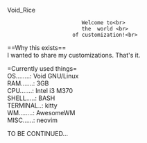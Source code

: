 <p>
                            Void_Rice<br>
  
  
                            Welcome to<br>                                             
                            the  world <br>                                      
                         of customization!<br>                                  
                         
==Why this exists==  
I wanted to share my customizations. That's it.

=Currently used things=  
OS........: Void GNU/Linux  
RAM.......: 3GB  
CPU.......: Intel i3 M370  
SHELL.....: BASH  
TERMINAL..: kitty  
WM........: AwesomeWM  
MISC......: neovim  
  
TO BE CONTINUED...  
<p/>
